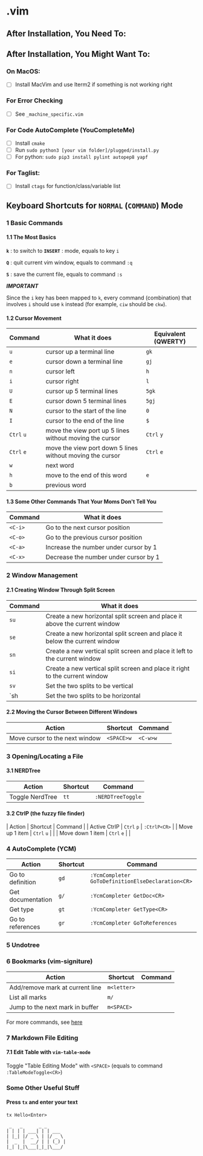 # .vim

## After Installation, You Need To:


## After Installation, You Might Want To:

### On MacOS:

- [ ] Install MacVim and use Iterm2 if something is not working right

### For Error Checking
- [ ] See `_machine_specific.vim`

### For Code AutoComplete (YouCompleteMe)

- [ ] Install `cmake`
- [ ] Run `sudo python3 [your vim folder]/plugged/install.py`
- [ ] For python: `sudo pip3 install pylint autopep8 yapf`

### For Taglist:

- [ ] Install `ctags` for function/class/variable list


## Keyboard Shortcuts for `NORMAL` (`COMMAND`) Mode

### 1 Basic Commands

#### 1.1 The Most Basics

**`k`** : to switch to **`INSERT`** : mode, equals to key `i`

**`Q`** : quit current vim window, equals to command `:q`

**`S`** : save the current file, equals to command `:s`

**_IMPORTANT_**

  Since the `i` key has been mapped to `k`, every command (combination) that involves `i` should use `k` instead (for example, `ciw` should be `ckw`).

#### 1.2 Cursor Movement

| Command    | What it does                                              | Equivalent (QWERTY) |
|------------|-----------------------------------------------------------|---------------------|
| `u`        | cursor up a terminal line                                 | `gk`                |
| `e`        | cursor down a terminal line                               | `gj`                |
| `n`        | cursor left                                               | `h`                 |
| `i`        | cursor right                                              | `l`                 |
| `U`        | cursor up 5 terminal lines                                | `5gk`               |
| `E`        | cursor down 5 terminal lines                              | `5gj`               |
| `N`        | cursor to the start of the line                           | `0`                 |
| `I`        | cursor to the end of the line                             | `$`                 |
| `Ctrl` `u` | move the view port up 5 lines without moving the cursor   | `Ctrl` `y`          |
| `Ctrl` `e` | move the view port down 5 lines without moving the cursor | `Ctrl` `e`          |
| `w`        | next word                                                 |                     |
| `h`        | move to the end of this word                              | `e`                 |
| `b`        | previous word                                             |                     |

#### 1.3 Some Other Commands That Your Moms Don't Tell You

| Command | What it does                          |
|---------|---------------------------------------|
| `<C-i>` | Go to the next cursor position        |
| `<C-o>` | Go to the previous cursor position    |
| `<C-a>` | Increase the number under cursor by 1 |
| `<C-x>` | Decrease the number under cursor by 1 |


### 2 Window Management

#### 2.1 Creating Window Through Split Screen

| Command | What it does                                                                |
|---------|-----------------------------------------------------------------------------|
| `su`    | Create a new horizontal split screen and place it above the current window  |
| `se`    | Create a new horizontal split screen and place it below the current window  |
| `sn`    | Create a new vertical split screen and place it left to the current window  |
| `si`    | Create a new vertical split screen and place it right to the current window |
| `sv`    | Set the two splits to be vertical                                           |
| `sh     | Set the two splits to be horizontal                                         |

#### 2.2 Moving the Cursor Between Different Windows

| Action                         | Shortcut   | Command  |
|--------------------------------|------------|----------|
| Move cursor to the next window | `<SPACE>w` | `<C-w>w` |

### 3 Opening/Locating a File

#### 3.1 NERDTree

| Action          | Shortcut | Command           |
|-----------------|----------|-------------------|
| Toggle NerdTree | `tt`     | `:NERDTreeToggle` |


#### 3.2 CtrlP (the fuzzy file finder)

| Action           | Shortcut   | Command      |
| Active CtrlP     | `Ctrl` `p` | `:CtrlP<CR>` |
| Move up 1 item   | `Ctrl` `u` |              |
| Move down 1 item | `Ctrl` `e` |              |

### 4 AutoComplete (YCM)

| Action            | Shortcut | Command                                           |
|-------------------|----------|---------------------------------------------------|
| Go to definition  | `gd`     | `:YcmCompleter GoToDefinitionElseDeclaration<CR>` |
| Get documentation | `g/`     | `:YcmCompleter GetDoc<CR>`                        |
| Get type          | `gt`     | `:YcmCompleter GetType<CR>`                       |
| Go to references  | `gr`     | `:YcmCompleter GoToReferences`                    |

### 5 Undotree

### 6 Bookmarks (vim-signiture)

| Action                          | Shortcut    | Command |
|---------------------------------|-------------|---------|
| Add/remove mark at current line | `m<letter>` |         |
| List all marks                  | `m/`        |         |
| Jump to the next mark in buffer | `m<SPACE>`  |         |

For more commands, see [here](https://github.com/MattesGroeger/vim-bookmarks#usage)

### 7 Markdown File Editing

#### 7.1 Edit Table with `vim-table-mode`

Toggle "Table Editing Mode" with `<SPACE>` (equals to command `:TableModeToggle<CR>`)

### Some Other Useful Stuff

#### Press `tx` and enter your text

`tx Hello<Enter>`
```
 _   _      _ _       
| | | | ___| | | ___  
| |_| |/ _ \ | |/ _ \ 
|  _  |  __/ | | (_) |
|_| |_|\___|_|_|\___/ 
```

